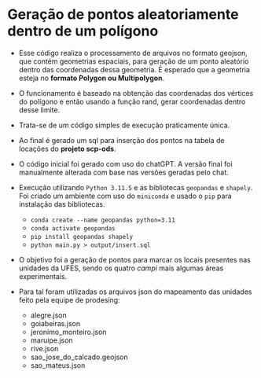 # Geração de pontos aleatoriamente dentro de um polígono

- Esse código realiza o processamento de arquivos no formato geojson, que contém geometrias espaciais, para geração de um ponto aleatório dentro das coordenadas dessa geometria. É esperado que a geometria esteja no **formato Polygon ou Multipolygon**.
- O funcionamento é baseado na obtenção das coordenadas dos vértices do polígono e então usando a função rand, gerar coordenadas dentro desse limite.
- Trata-se de um código simples de execução praticamente única.
- Ao final é gerado um sql para inserção dos pontos na tabela de locações do **projeto scp-ods**.
- O código inicial foi gerado com uso do chatGPT. A versão final foi manualmente alterada com base nas versões geradas pelo chat.
- Execução utilizando `Python 3.11.5` e as bibliotecas `geopandas` e `shapely`. Foi criado um ambiente com uso do `miniconda` e usado o `pip` para instalação das bibliotecas.

  - `conda create --name geopandas python=3.11`
  - `conda activate geopandas`
  - `pip install geopandas shapely`
  - `python main.py > output/insert.sql`

- O objetivo foi a geração de pontos para marcar os locais presentes nas unidades da UFES, sendo os quatro _campi_ mais algumas áreas experimentais.
- Para tal foram utilizadas os arquivos json do mapeamento das unidades feito pela equipe de prodesing:
  - alegre.json
  - goiabeiras.json
  - jeronimo_monteiro.json
  - maruipe.json
  - rive.json
  - sao_jose_do_calcado.geojson
  - sao_mateus.json
